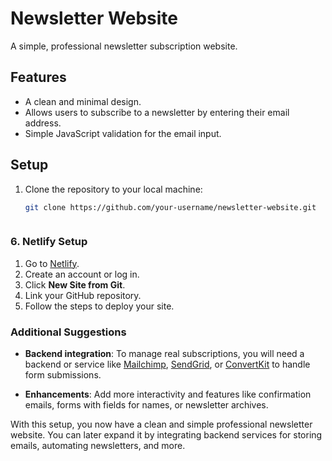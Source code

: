 # Newsletter Website

A simple, professional newsletter subscription website.

## Features
- A clean and minimal design.
- Allows users to subscribe to a newsletter by entering their email address.
- Simple JavaScript validation for the email input.

## Setup

1. Clone the repository to your local machine:
   ```bash
   git clone https://github.com/your-username/newsletter-website.git



### 6. Netlify Setup

1. Go to [Netlify](https://www.netlify.com/).
2. Create an account or log in.
3. Click **New Site from Git**.
4. Link your GitHub repository.
5. Follow the steps to deploy your site.

### Additional Suggestions

- **Backend integration**: To manage real subscriptions, you will need a backend or service like [Mailchimp](https://mailchimp.com/), [SendGrid](https://sendgrid.com/), or [ConvertKit](https://convertkit.com/) to handle form submissions.
  
- **Enhancements**: Add more interactivity and features like confirmation emails, forms with fields for names, or newsletter archives.

With this setup, you now have a clean and simple professional newsletter website. You can later expand it by integrating backend services for storing emails, automating newsletters, and more.
